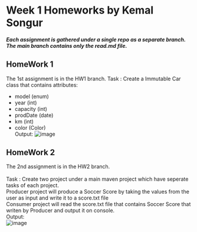 # Week 1 Homeworks by Kemal Songur
##### Each assignment is gathered under a single repo as a separate branch. The main branch contains only the read.md file.

##
##
## HomeWork 1
The 1st assignment is in the HW1 branch.
Task : Create a Immutable Car class that contains attributes:

- model (enum)
- year (int)
- capacity (int)
- prodDate (date)
- km (int)
- color (Color) <br/>
Output:
![image](https://user-images.githubusercontent.com/37750540/175270225-a395b792-8962-41ff-b6e7-ac93be38ce2a.png)
##
##
## HomeWork 2
The 2nd assignment is in the HW2 branch. <br/>
<br/>
Task : Create two project under a main maven project which have seperate tasks of each project. <br/>
Producer project will produce a Soccer Score by taking the values from the user as input and write it to a score.txt file <br/>
Consumer project will read the score.txt file that contains Soccer Score that writen by Producer and output it on console.
<br/>
Output:<br/>
![image](https://user-images.githubusercontent.com/37750540/175273243-5efe18f3-538a-4b72-97b4-a0542be92d10.png)
